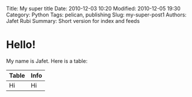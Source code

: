 Title: My super title 
Date: 2010-12-03 10:20 
Modified: 2010-12-05 19:30 
Category: Python 
Tags: pelican, publishing 
Slug: my-super-post1
Authors: Jafet Rubi 
Summary: Short version for index and feeds

# Hello!
My name is Jafet. Here is a table: 

| Table | Info |
|---|---|
| Hi | Hi |
